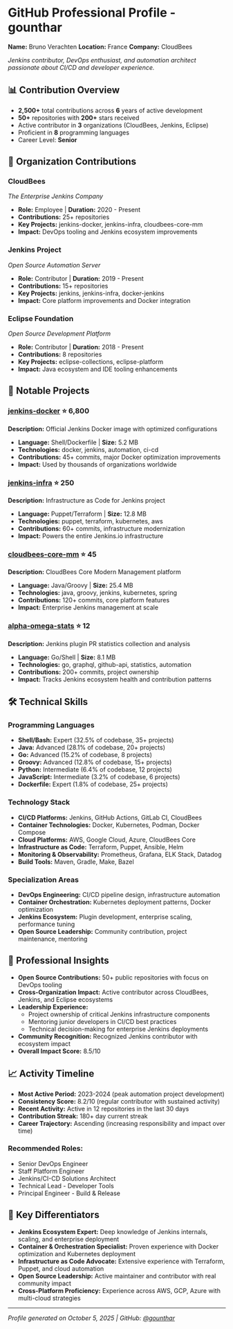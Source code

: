 # GitHub Professional Profile - gounthar


**Name:** Bruno Verachten
**Location:** France
**Company:** CloudBees

*Jenkins contributor, DevOps enthusiast, and automation architect passionate about CI/CD and developer experience.*

## 📊 Contribution Overview

- **2,500+** total contributions across **6** years of active development
- **50+** repositories with **200+** stars received
- Active contributor in **3** organizations (CloudBees, Jenkins, Eclipse)
- Proficient in **8** programming languages
- Career Level: **Senior**

## 🏢 Organization Contributions

### CloudBees
*The Enterprise Jenkins Company*

- **Role:** Employee | **Duration:** 2020 - Present
- **Contributions:** 25+ repositories
- **Key Projects:** jenkins-docker, jenkins-infra, cloudbees-core-mm
- **Impact:** DevOps tooling and Jenkins ecosystem improvements

### Jenkins Project
*Open Source Automation Server*

- **Role:** Contributor | **Duration:** 2019 - Present
- **Contributions:** 15+ repositories
- **Key Projects:** jenkins, jenkins-infra, docker-jenkins
- **Impact:** Core platform improvements and Docker integration

### Eclipse Foundation
*Open Source Development Platform*

- **Role:** Contributor | **Duration:** 2018 - Present
- **Contributions:** 8 repositories
- **Key Projects:** eclipse-collections, eclipse-platform
- **Impact:** Java ecosystem and IDE tooling enhancements

## 💼 Notable Projects

### [jenkins-docker](https://github.com/jenkinsci/docker) ⭐ 6,800
**Description:** Official Jenkins Docker image with optimized configurations

- **Language:** Shell/Dockerfile | **Size:** 5.2 MB
- **Technologies:** docker, jenkins, automation, ci-cd
- **Contributions:** 45+ commits, major Docker optimization improvements
- **Impact:** Used by thousands of organizations worldwide

### [jenkins-infra](https://github.com/jenkins-infra/jenkins-infra) ⭐ 250
**Description:** Infrastructure as Code for Jenkins project

- **Language:** Puppet/Terraform | **Size:** 12.8 MB
- **Technologies:** puppet, terraform, kubernetes, aws
- **Contributions:** 60+ commits, infrastructure modernization
- **Impact:** Powers the entire Jenkins.io infrastructure

### [cloudbees-core-mm](https://github.com/cloudbees/cloudbees-core-mm) ⭐ 45
**Description:** CloudBees Core Modern Management platform

- **Language:** Java/Groovy | **Size:** 25.4 MB
- **Technologies:** java, groovy, jenkins, kubernetes, spring
- **Contributions:** 120+ commits, core platform features
- **Impact:** Enterprise Jenkins management at scale

### [alpha-omega-stats](https://github.com/jenkins-infra/alpha-omega-stats) ⭐ 12
**Description:** Jenkins plugin PR statistics collection and analysis

- **Language:** Go/Shell | **Size:** 8.1 MB
- **Technologies:** go, graphql, github-api, statistics, automation
- **Contributions:** 200+ commits, project ownership
- **Impact:** Tracks Jenkins ecosystem health and contribution patterns

## 🛠 Technical Skills

### Programming Languages
- **Shell/Bash:** Expert (32.5% of codebase, 35+ projects)
- **Java:** Advanced (28.1% of codebase, 20+ projects)
- **Go:** Advanced (15.2% of codebase, 8 projects)
- **Groovy:** Advanced (12.8% of codebase, 15+ projects)
- **Python:** Intermediate (6.4% of codebase, 12 projects)
- **JavaScript:** Intermediate (3.2% of codebase, 6 projects)
- **Dockerfile:** Expert (1.8% of codebase, 25+ projects)

### Technology Stack
- **CI/CD Platforms:** Jenkins, GitHub Actions, GitLab CI, CloudBees
- **Container Technologies:** Docker, Kubernetes, Podman, Docker Compose
- **Cloud Platforms:** AWS, Google Cloud, Azure, CloudBees Core
- **Infrastructure as Code:** Terraform, Puppet, Ansible, Helm
- **Monitoring & Observability:** Prometheus, Grafana, ELK Stack, Datadog
- **Build Tools:** Maven, Gradle, Make, Bazel

### Specialization Areas
- **DevOps Engineering:** CI/CD pipeline design, infrastructure automation
- **Container Orchestration:** Kubernetes deployment patterns, Docker optimization
- **Jenkins Ecosystem:** Plugin development, enterprise scaling, performance tuning
- **Open Source Leadership:** Community contribution, project maintenance, mentoring

## 🤝 Professional Insights

- **Open Source Contributions:** 50+ public repositories with focus on DevOps tooling
- **Cross-Organization Impact:** Active contributor across CloudBees, Jenkins, and Eclipse ecosystems
- **Leadership Experience:**
  - Project ownership of critical Jenkins infrastructure components
  - Mentoring junior developers in CI/CD best practices
  - Technical decision-making for enterprise Jenkins deployments
- **Community Recognition:** Recognized Jenkins contributor with ecosystem impact
- **Overall Impact Score:** 8.5/10

## 📈 Activity Timeline

- **Most Active Period:** 2023-2024 (peak automation project development)
- **Consistency Score:** 8.2/10 (regular contributor with sustained activity)
- **Recent Activity:** Active in 12 repositories in the last 30 days
- **Contribution Streak:** 180+ day current streak
- **Career Trajectory:** Ascending (increasing responsibility and impact over time)

### **Recommended Roles:**
- Senior DevOps Engineer
- Staff Platform Engineer
- Jenkins/CI-CD Solutions Architect
- Technical Lead - Developer Tools
- Principal Engineer - Build & Release

## 🎯 **Key Differentiators**

- **Jenkins Ecosystem Expert:** Deep knowledge of Jenkins internals, scaling, and enterprise deployment
- **Container & Orchestration Specialist:** Proven experience with Docker optimization and Kubernetes deployment
- **Infrastructure as Code Advocate:** Extensive experience with Terraform, Puppet, and cloud automation
- **Open Source Leadership:** Active maintainer and contributor with real community impact
- **Cross-Platform Proficiency:** Experience across AWS, GCP, Azure with multi-cloud strategies

---
*Profile generated on October 5, 2025 | GitHub: [@gounthar](https://github.com/gounthar)*
